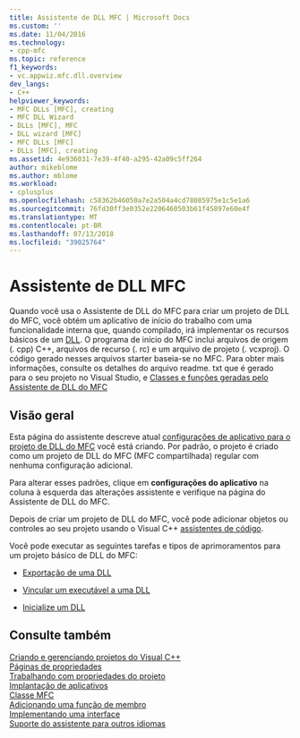 ```yaml
---
title: Assistente de DLL MFC | Microsoft Docs
ms.custom: ''
ms.date: 11/04/2016
ms.technology:
- cpp-mfc
ms.topic: reference
f1_keywords:
- vc.appwiz.mfc.dll.overview
dev_langs:
- C++
helpviewer_keywords:
- MFC DLLs [MFC], creating
- MFC DLL Wizard
- DLLs [MFC], MFC
- DLL wizard [MFC]
- MFC DLLs [MFC]
- DLLs [MFC], creating
ms.assetid: 4e936031-7e39-4f40-a295-42a09c5ff264
author: mikeblome
ms.author: mblome
ms.workload:
- cplusplus
ms.openlocfilehash: c58362b46050a7e2a504a4cd78085975e1c5e1a6
ms.sourcegitcommit: 76fd30ff3e0352e2206460503b61f45897e60e4f
ms.translationtype: MT
ms.contentlocale: pt-BR
ms.lasthandoff: 07/13/2018
ms.locfileid: "39025764"
---
```

# <a name="mfc-dll-wizard"></a>Assistente de DLL MFC
Quando você usa o Assistente de DLL do MFC para criar um projeto de DLL do MFC, você obtém um aplicativo de início do trabalho com uma funcionalidade interna que, quando compilado, irá implementar os recursos básicos de um [DLL](../../build/dlls-in-visual-cpp.md). O programa de início do MFC inclui arquivos de origem (. cpp) C++, arquivos de recurso (. rc) e um arquivo de projeto (. vcxproj). O código gerado nesses arquivos starter baseia-se no MFC. Para obter mais informações, consulte os detalhes do arquivo readme. txt que é gerado para o seu projeto no Visual Studio, e [Classes e funções geradas pelo Assistente de DLL do MFC](../../mfc/reference/classes-and-functions-generated-by-the-mfc-dll-wizard.md)  
  
## <a name="overview"></a>Visão geral  
 Esta página do assistente descreve atual [configurações de aplicativo para o projeto de DLL do MFC](../../mfc/reference/application-settings-mfc-dll-wizard.md) você está criando. Por padrão, o projeto é criado como um projeto de DLL do MFC (MFC compartilhada) regular com nenhuma configuração adicional.  
  
 Para alterar esses padrões, clique em **configurações do aplicativo** na coluna à esquerda das alterações assistente e verifique na página do Assistente de DLL do MFC.  
  
 Depois de criar um projeto de DLL do MFC, você pode adicionar objetos ou controles ao seu projeto usando o Visual C++ [assistentes de código](../../ide/adding-functionality-with-code-wizards-cpp.md).  
  
 Você pode executar as seguintes tarefas e tipos de aprimoramentos para um projeto básico de DLL do MFC:  
  
-   [Exportação de uma DLL](../../build/exporting-from-a-dll.md)  
  
-   [Vincular um executável a uma DLL](../../build/linking-an-executable-to-a-dll.md)  
  
-   [Inicialize um DLL](../../build/run-time-library-behavior.md#initializing-a-dll)  
  
## <a name="see-also"></a>Consulte também  
 [Criando e gerenciando projetos do Visual C++](../../ide/creating-and-managing-visual-cpp-projects.md)   
 [Páginas de propriedades](../../ide/property-pages-visual-cpp.md)   
 [Trabalhando com propriedades do projeto](../../ide/working-with-project-properties.md)   
 [Implantação de aplicativos](http://msdn.microsoft.com/4ff8881d-0daf-47e7-bfe7-774c625031b4)   
 [Classe MFC](../../mfc/reference/adding-an-mfc-class.md)   
 [Adicionando uma função de membro](../../ide/adding-a-member-function-visual-cpp.md)   
 [Implementando uma interface](../../ide/implementing-an-interface-visual-cpp.md)   
 [Suporte do assistente para outros idiomas](../../ide/wizard-support-for-other-languages.md)

